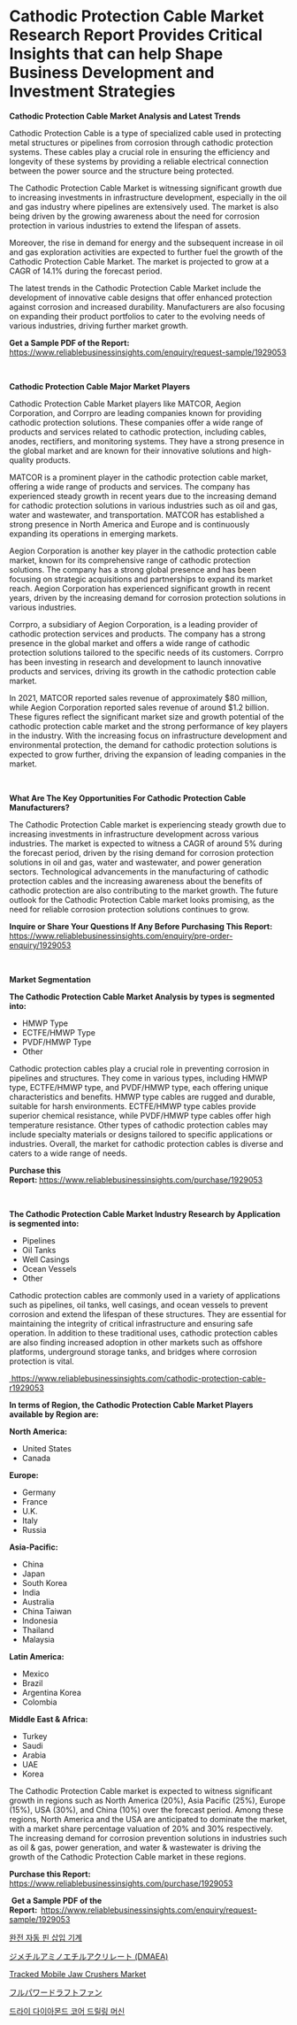 <p><h1>Cathodic Protection Cable Market Research Report Provides Critical Insights that can help Shape Business Development and Investment Strategies</h1></p><p><strong>Cathodic Protection Cable Market Analysis and Latest Trends</strong></p>
<p><p>Cathodic Protection Cable is a type of specialized cable used in protecting metal structures or pipelines from corrosion through cathodic protection systems. These cables play a crucial role in ensuring the efficiency and longevity of these systems by providing a reliable electrical connection between the power source and the structure being protected.</p><p>The Cathodic Protection Cable Market is witnessing significant growth due to increasing investments in infrastructure development, especially in the oil and gas industry where pipelines are extensively used. The market is also being driven by the growing awareness about the need for corrosion protection in various industries to extend the lifespan of assets.</p><p>Moreover, the rise in demand for energy and the subsequent increase in oil and gas exploration activities are expected to further fuel the growth of the Cathodic Protection Cable Market. The market is projected to grow at a CAGR of 14.1% during the forecast period.</p><p>The latest trends in the Cathodic Protection Cable Market include the development of innovative cable designs that offer enhanced protection against corrosion and increased durability. Manufacturers are also focusing on expanding their product portfolios to cater to the evolving needs of various industries, driving further market growth.</p></p>
<p><strong>Get a Sample PDF of the Report:&nbsp;</strong> <a href="https://www.reliablebusinessinsights.com/enquiry/request-sample/1929053">https://www.reliablebusinessinsights.com/enquiry/request-sample/1929053</a></p>
<p>&nbsp;</p>
<p><strong>Cathodic Protection Cable Major Market Players</strong></p>
<p><p>Cathodic Protection Cable Market players like MATCOR, Aegion Corporation, and Corrpro are leading companies known for providing cathodic protection solutions. These companies offer a wide range of products and services related to cathodic protection, including cables, anodes, rectifiers, and monitoring systems. They have a strong presence in the global market and are known for their innovative solutions and high-quality products.</p><p>MATCOR is a prominent player in the cathodic protection cable market, offering a wide range of products and services. The company has experienced steady growth in recent years due to the increasing demand for cathodic protection solutions in various industries such as oil and gas, water and wastewater, and transportation. MATCOR has established a strong presence in North America and Europe and is continuously expanding its operations in emerging markets.</p><p>Aegion Corporation is another key player in the cathodic protection cable market, known for its comprehensive range of cathodic protection solutions. The company has a strong global presence and has been focusing on strategic acquisitions and partnerships to expand its market reach. Aegion Corporation has experienced significant growth in recent years, driven by the increasing demand for corrosion protection solutions in various industries.</p><p>Corrpro, a subsidiary of Aegion Corporation, is a leading provider of cathodic protection services and products. The company has a strong presence in the global market and offers a wide range of cathodic protection solutions tailored to the specific needs of its customers. Corrpro has been investing in research and development to launch innovative products and services, driving its growth in the cathodic protection cable market.</p><p>In 2021, MATCOR reported sales revenue of approximately $80 million, while Aegion Corporation reported sales revenue of around $1.2 billion. These figures reflect the significant market size and growth potential of the cathodic protection cable market and the strong performance of key players in the industry. With the increasing focus on infrastructure development and environmental protection, the demand for cathodic protection solutions is expected to grow further, driving the expansion of leading companies in the market.</p></p>
<p>&nbsp;</p>
<p><strong>What Are The Key Opportunities For Cathodic Protection Cable Manufacturers?</strong></p>
<p><p>The Cathodic Protection Cable market is experiencing steady growth due to increasing investments in infrastructure development across various industries. The market is expected to witness a CAGR of around 5% during the forecast period, driven by the rising demand for corrosion protection solutions in oil and gas, water and wastewater, and power generation sectors. Technological advancements in the manufacturing of cathodic protection cables and the increasing awareness about the benefits of cathodic protection are also contributing to the market growth. The future outlook for the Cathodic Protection Cable market looks promising, as the need for reliable corrosion protection solutions continues to grow.</p></p>
<p><strong>Inquire or Share Your Questions If Any Before Purchasing This Report:</strong> <a href="https://www.reliablebusinessinsights.com/enquiry/pre-order-enquiry/1929053">https://www.reliablebusinessinsights.com/enquiry/pre-order-enquiry/1929053</a></p>
<p>&nbsp;</p>
<p><strong>Market Segmentation</strong></p>
<p><strong>The Cathodic Protection Cable Market Analysis by types is segmented into:</strong></p>
<p><ul><li>HMWP Type</li><li>ECTFE/HMWP Type</li><li>PVDF/HMWP Type</li><li>Other</li></ul></p>
<p><p>Cathodic protection cables play a crucial role in preventing corrosion in pipelines and structures. They come in various types, including HMWP type, ECTFE/HMWP type, and PVDF/HMWP type, each offering unique characteristics and benefits. HMWP type cables are rugged and durable, suitable for harsh environments. ECTFE/HMWP type cables provide superior chemical resistance, while PVDF/HMWP type cables offer high temperature resistance. Other types of cathodic protection cables may include specialty materials or designs tailored to specific applications or industries. Overall, the market for cathodic protection cables is diverse and caters to a wide range of needs.</p></p>
<p><strong>Purchase this Report:&nbsp;</strong><a href="https://www.reliablebusinessinsights.com/purchase/1929053">https://www.reliablebusinessinsights.com/purchase/1929053</a></p>
<p>&nbsp;</p>
<p><strong>The Cathodic Protection Cable Market Industry Research by Application is segmented into:</strong></p>
<p><ul><li>Pipelines</li><li>Oil Tanks</li><li>Well Casings</li><li>Ocean Vessels</li><li>Other</li></ul></p>
<p><p>Cathodic protection cables are commonly used in a variety of applications such as pipelines, oil tanks, well casings, and ocean vessels to prevent corrosion and extend the lifespan of these structures. They are essential for maintaining the integrity of critical infrastructure and ensuring safe operation. In addition to these traditional uses, cathodic protection cables are also finding increased adoption in other markets such as offshore platforms, underground storage tanks, and bridges where corrosion protection is vital.</p></p>
<p><a href="https://www.reliablebusinessinsights.com/cathodic-protection-cable-r1929053">&nbsp;https://www.reliablebusinessinsights.com/cathodic-protection-cable-r1929053</a></p>
<p><strong>In terms of Region, the Cathodic Protection Cable Market Players available by Region are:</strong></p>
<p>
    <p> <strong> North America: </strong>
        <ul>
            <li>United States</li>
            <li>Canada</li>
        </ul>
        </p> 
    <p> <strong> Europe: </strong>
        <ul>
            <li>Germany</li>
            <li>France</li>
            <li>U.K.</li>
            <li>Italy</li>
            <li>Russia</li>
        </ul>
        </p> 
    <p> <strong> Asia-Pacific: </strong>
        <ul>
            <li>China</li>
            <li>Japan</li>
            <li>South Korea</li>
            <li>India</li>
            <li>Australia</li>
            <li>China Taiwan</li>
            <li>Indonesia</li>
            <li>Thailand</li>
            <li>Malaysia</li>
        </ul>
        </p> 
    <p> <strong> Latin America: </strong>
        <ul>
            <li>Mexico</li>
            <li>Brazil</li>
            <li>Argentina Korea</li>
            <li>Colombia</li>
        </ul>
        </p> 
    <p> <strong> Middle East & Africa: </strong>
        <ul>
            <li>Turkey</li>
            <li>Saudi</li>
            <li>Arabia</li>
            <li>UAE</li>
            <li>Korea</li>
        </ul>
    </p>
    </p>
<p><p>The Cathodic Protection Cable market is expected to witness significant growth in regions such as North America (20%), Asia Pacific (25%), Europe (15%), USA (30%), and China (10%) over the forecast period. Among these regions, North America and the USA are anticipated to dominate the market, with a market share percentage valuation of 20% and 30% respectively. The increasing demand for corrosion prevention solutions in industries such as oil & gas, power generation, and water & wastewater is driving the growth of the Cathodic Protection Cable market in these regions.</p></p>
<p><strong>Purchase this Report: </strong><a href="https://www.reliablebusinessinsights.com/purchase/1929053">https://www.reliablebusinessinsights.com/purchase/1929053</a></p>
<p>&nbsp;<strong>Get a Sample PDF of the Report:&nbsp;&nbsp;</strong><a href="https://www.reliablebusinessinsights.com/enquiry/request-sample/1929053">https://www.reliablebusinessinsights.com/enquiry/request-sample/1929053</a></p>
<p><strong></strong></p>
<p><p><a href="https://medium.com/@truyen145_82923/%EA%B8%80%EB%A1%9C%EB%B2%8C-%EC%99%84%EC%A0%84-%EC%9E%90%EB%8F%99-%ED%95%80-%EC%82%BD%EC%9E%85%EA%B8%B0-%EC%8B%9C%EC%9E%A5%EC%9D%80-2024%EB%85%84%EB%B6%80%ED%84%B0-2031%EB%85%84%EA%B9%8C%EC%A7%80%EC%9D%98-%EA%B8%B0%EA%B0%84-%EB%8F%99%EC%95%88-%EC%9D%98-cagr%EB%A1%9C-%EC%84%B1%EC%9E%A5%ED%95%A0-%EA%B2%83%EC%9C%BC%EB%A1%9C-%EC%98%88%EC%B8%A1%EB%90%A9%EB%8B%88%EB%8B%A4-91222307192a">완전 자동 핀 삽입 기계</a></p><p><a href="https://github.com/ihabdkwlxs948/Market-Research-Report-List-2/blob/main/4019807117088.md">ジメチルアミノエチルアクリレート (DMAEA)</a></p><p><a href="https://github.com/setiawananhar13/Market-Research-Report-List-1/blob/main/tracked-mobile-jaw-crushers-market.md">Tracked Mobile Jaw Crushers Market</a></p><p><a href="https://medium.com/@raquelrreese22024/%E6%AC%A1%E3%81%AE%E6%96%87%E7%AB%A0%E3%82%92%E6%97%A5%E6%9C%AC%E8%AA%9E%E3%81%AB%E7%BF%BB%E8%A8%B3%E3%81%97%E3%81%A6%E3%81%8F%E3%81%A0%E3%81%95%E3%81%84-%E8%A3%BD%E5%93%81%E3%82%BF%E3%82%A4%E3%83%97-%E3%82%A2%E3%83%97%E3%83%AA%E3%82%B1%E3%83%BC%E3%82%B7%E3%83%A7%E3%83%B3-%E5%9C%B0%E5%9F%9F%E5%88%A5%E3%81%AE%E3%82%B0%E3%83%AD%E3%83%BC%E3%83%90%E3%83%AB%E3%83%95%E3%83%AB%E3%83%91%E3%83%AF%E3%83%BC%E3%83%89%E3%83%A9%E3%83%95%E3%83%88%E3%83%95%E3%82%A1%E3%83%B3%E5%B8%82%E5%A0%B4%E3%81%AE%E3%82%B5%E3%82%A4%E3%82%BA%E3%81%A8%E3%82%B7%E3%82%A7%E3%82%A2%E5%88%86%E6%9E%90-%E4%BA%88%E6%B8%AC-2024%E5%B9%B4-2031%E5%B9%B4-3531b39f19dd">フルパワードラフトファン</a></p><p><a href="https://medium.com/@alungsipetani_44634/%EA%B1%B4%EC%A1%B0-%EB%8B%A4%EC%9D%B4%EC%95%84%EB%AA%AC%EB%93%9C-%EC%BD%94%EC%96%B4-%EB%93%9C%EB%A6%B4%EB%A7%81-%EA%B8%B0%EA%B3%84-%EC%8B%9C%EC%9E%A5%EC%97%90-%EB%8C%80%ED%95%9C-%EC%8B%AC%EC%B8%B5%EC%A0%81%EC%9D%B8-%EC%A1%B0%EC%82%AC-%EB%8F%99%ED%96%A5-%EC%8B%9C%EC%9E%A5-%EC%84%B8%EB%B6%84%ED%99%94-%EB%B0%8F-%EA%B2%BD%EC%9F%81-%EB%B6%84%EC%84%9D-4234443c65ef">드라이 다이아몬드 코어 드릴링 머신</a></p></p>